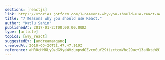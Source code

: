 ```yaml
---
sections: [reactjs]
link: https://stories.jotform.com/7-reasons-why-you-should-use-react-ad420c634247
title: "7 Reasons why you should use React."
author: "Kutlu Sahin"
publishedAt: 2017-01-27T00:00:00.000Z
type: [article]
topics: [why_react]
suggestedBy: [andreamangano]
createdAt: 2018-03-20T22:47:47.919Z
reference: aHR0cHM6Ly9zdG9yaWVzLmpvdGZvcm0uY29tLzctcmVhc29ucy13aHkteW91LXNob3VsZC11c2UtcmVhY3QtYWQ0MjBjNjM0MjQ3
---
```

